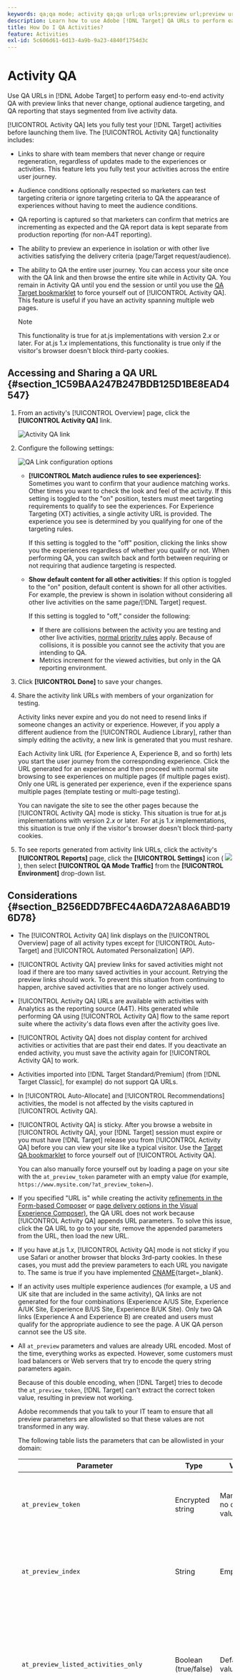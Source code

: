 ```yaml
---
keywords: qa;qa mode; activity qa;qa url;qa urls;preview url;preview urls
description: Learn how to use Adobe [!DNL Target] QA URLs to perform easy end-to-end activity QA with preview links that never change, optional audience targeting, and QA reporting that stays segmented from live activity data.
title: How Do I QA Activities?
feature: Activities
exl-id: 5c606d61-6d13-4a9b-9a23-4840f1754d3c
---
```

# Activity QA 

Use QA URLs in [!DNL Adobe Target] to perform easy end-to-end activity QA with preview links that never change, optional audience targeting, and QA reporting that stays segmented from live activity data.

[!UICONTROL Activity QA] lets you fully test your [!DNL Target] activities before launching them live. The [!UICONTROL Activity QA] functionality includes:

* Links to share with team members that never change or require regeneration, regardless of updates made to the experiences or activities. This feature lets you fully test your activities across the entire user journey.
* Audience conditions optionally respected so marketers can test targeting criteria or ignore targeting criteria to QA the appearance of experiences without having to meet the audience conditions. 
* QA reporting is captured so that marketers can confirm that metrics are incrementing as expected and the QA report data is kept separate from production reporting (for non-A4T reporting). 
* The ability to preview an experience in isolation or with other live activities satisfying the delivery criteria (page/Target request/audience). 
* The ability to QA the entire user journey. You can access your site once with the QA link and then browse the entire site while in Activity QA. You remain in Activity QA until you end the session or until you use the [QA Target bookmarklet](/help/main/c-activities/c-activity-qa/activity-qa-bookmark.md#concept_A8A3551A4B5342079AFEED5ECF93E879) to force yourself out of [!UICONTROL Activity QA]. This feature is useful if you have an activity spanning multiple web pages.

  >[!NOTE]
  >
  >This functionality is true for at.js implementations with version 2.*x* or later. For at.js 1.*x* implementations, this functionality is true only if the visitor's browser doesn't block third-party cookies.

## Accessing and Sharing a QA URL {#section_1C59BAA247B247BDB125D1BE8EAD4547}

1. From an activity's [!UICONTROL Overview] page, click the **[!UICONTROL Activity QA]** link.

   ![Activity QA link](assets/qa_link.png)

1. Configure the following settings:

   ![QA Link configuration options](assets/qa_link_config.png)

    * **[!UICONTROL Match audience rules to see experiences]:** Sometimes you want to confirm that your audience matching works. Other times you want to check the look and feel of the activity. If this setting is toggled to the "on" position, testers must meet targeting requirements to qualify to see the experiences. For Experience Targeting (XT) activities, a single activity URL is provided. The experience you see is determined by you qualifying for one of the targeting rules.

      If this setting is toggled to the "off" position, clicking the links show you the experiences regardless of whether you qualify or not. When performing QA, you can switch back and forth between requiring or not requiring that audience targeting is respected. 
    
    * **Show default content for all other activities:** If this option is toggled to the "on" position, default content is shown for all other activities. For example, the preview is shown in isolation without considering all other live activities on the same page/[!DNL Target] request.

      If this setting is toggled to "off," consider the following:

        * If there are collisions between the activity you are testing and other live activities, [normal priority rules](/help/main/c-activities/priority.md#concept_1780C11FEA57440499F0047DD6900E0F) apply. Because of collisions, it is possible you cannot see the activity that you are intending to QA. 
        * Metrics increment for the viewed activities, but only in the QA reporting environment.

1. Click **[!UICONTROL Done]** to save your changes. 
1. Share the activity link URLs with members of your organization for testing.

   Activity links never expire and you do not need to resend links if someone changes an activity or experience. However, if you apply a different audience from the [!UICONTROL Audience Library], rather than simply editing the activity, a new link is generated that you must reshare.

   Each Activity link URL (for Experience A, Experience B, and so forth) lets you start the user journey from the corresponding experience. Click the URL generated for an experience and then proceed with normal site browsing to see experiences on multiple pages (if multiple pages exist). Only one URL is generated per experience, even if the experience spans multiple pages (template testing or multi-page testing). 
   
   You can navigate the site to see the other pages because the [!UICONTROL Activity QA] mode is sticky. This situation is true for at.js implementations with version 2.*x* or later. For at.js 1.*x* implementations, this situation is true only if the visitor's browser doesn't block third-party cookies.

1. To see reports generated from activity link URLs, click the activity's **[!UICONTROL Reports]** page, click the **[!UICONTROL Settings]** icon (  ![](assets/icon_gear.png) ), then select **[!UICONTROL QA Mode Traffic]** from the **[!UICONTROL Environment]** drop-down list.

## Considerations {#section_B256EDD7BFEC4A6DA72A8A6ABD196D78}

* The [!UICONTROL Activity QA] link displays on the [!UICONTROL Overview] page of all activity types except for [!UICONTROL Auto-Target] and [!UICONTROL Automated Personalization] (AP).
* [!UICONTROL Activity QA] preview links for saved activities might not load if there are too many saved activities in your account. Retrying the preview links should work. To prevent this situation from continuing to happen, archive saved activities that are no longer actively used.
* [!UICONTROL Activity QA] URLs are available with activities with Analytics as the reporting source (A4T). Hits generated while performing QA using [!UICONTROL Activity QA] flow to the same report suite where the activity's data flows even after the activity goes live. 
* [!UICONTROL Activity QA] does not display content for archived activities or activities that are past their end dates. If you deactivate an ended activity, you must save the activity again for [!UICONTROL Activity QA] to work. 
* Activities imported into [!DNL Target Standard/Premium] (from [!DNL Target Classic], for example) do not support QA URLs. 
* In [!UICONTROL Auto-Allocate] and [!UICONTROL Recommendations] activities, the model is not affected by the visits captured in [!UICONTROL Activity QA]. 
* [!UICONTROL Activity QA] is sticky. After you browse a website in [!UICONTROL Activity QA], your [!DNL Target] session must expire or you must have [!DNL Target] release you from [!UICONTROL Activity QA] before you can view your site like a typical visitor. Use the [Target QA bookmarklet](/help/main/c-activities/c-activity-qa/activity-qa-bookmark.md#concept_A8A3551A4B5342079AFEED5ECF93E879) to force yourself out of [!UICONTROL Activity QA].

  You can also manually force yourself out by loading a page on your site with the `at_preview_token` parameter with an empty value (for example, `https://www.mysite.com/?at_preview_token=`). 

* If you specified "URL is" while creating the activity [refinements in the Form-based Composer](/help/main/c-experiences/form-experience-composer.md#task_FAC842A6535045B68B4C1AD3E657E56E) or [page delivery options in the Visual Experience Composer)](/help/main/c-experiences/c-visual-experience-composer/viztarget-options.md#reference_3BD1BEEAFA584A749ED2D08F14732E81), the QA URL does not work because [!UICONTROL Activity QA] appends URL parameters. To solve this issue, click the QA URL to go to your site, remove the appended parameters from the URL, then load the new URL.
* If you have at.js 1.*x*, [!UICONTROL Activity QA] mode is not sticky if you use Safari or another browser that blocks 3rd-party cookies. In these cases, you must add the preview parameters to each URL you navigate to. The same is true if you have implemented [CNAME](https://developer.adobe.com/target/before-implement/implement-cname-support-in-target/){target=_blank}.
* If an activity uses multiple experience audiences (for example, a US and UK site that are included in the same activity), QA links are not generated for the four combinations (Experience A/US Site, Experience A/UK Site, Experience B/US Site, Experience B/UK Site). Only two QA links (Experience A and Experience B) are created and users must qualify for the appropriate audience to see the page. A UK QA person cannot see the US site. 
* All `at_preview` parameters and values are already URL encoded. Most of the time, everything works as expected. However, some customers must load balancers or Web servers that try to encode the query string parameters again.

  Because of this double encoding, when [!DNL Target] tries to decode the `at_preview_token`, [!DNL Target] can't extract the correct token value, resulting in preview not working.

  Adobe recommends that you talk to your IT team to ensure that all preview parameters are allowlisted so that these values are not transformed in any way.

  The following table lists the parameters that can be allowlisted in your domain:

  | Parameter | Type | Value | Description |
  |--- |--- |--- |--- |
  |`at_preview_token`|Encrypted string|Mandatory; no default value|An encrypted entity that contains the list of campaigns IDs that are can be executed in QA mode.|
  |`at_preview_index`|String|Empty|Format of the parameter is `<campaignIndex>` or `<campaignIndex>_< experienceIndex>`<br>Both indexes start with 1.|
  |`at_preview_listed_activities_only`|Boolean (true/false)|Default value: false|If "true," all campaigns specified in the `at_preview_index` parameters are processed.<br>If "false," all the campaigns from the page are processed, even if they were not specified in the preview token.|
  |`at_preview_evaluate_as_true_audience_ids`|String|Empty|Underscore-separated ("_") list of segmentId-s that should always (at targeting and reporting level) be evaluated as "true" in the scope of the [!DNL Target] request.|
  |`_AT_Debug`|String|Window or console|Console logging or new window.|
  |`adobe_mc_ref`|||Passes the referring URL of the default page to the new page. When used with `AppMeasurement.js` version 2.1 (or later), [!DNL Adobe Analytics] uses this parameter value as the referring URL on the new page.|
  |`adobe_mc_sdid`|||Passes the [!DNL Supplemental Data Id] (SDID) and [!DNL Experience Cloud Org Id] from the default page to the new page. Passing these IDs allow [!UICONTROL Analytics for Target] (A4T) to "stitch" together the [!DNL Target] request on the default page with the [!DNL Analytics] request on the new page.|

* The [!UICONTROL Target QA Mode] UI shows only the first URL of an experience in a multi-page activity. The assumption is that you are creating a journey test and you move from URL1 to URL2. However, if you want to go to URL2 independently, copy all the URL parameters provided against URL1 and apply them to URL2 after placing a "?" just like you see in URL1.
* Activity QA preview links for saved activities might not load if there are too many saved activities in your account. Retry the preview links. Archive saved activities that are no longer actively used to prevent this issue from continuing to happen.

## Target JavaScript library [!UICONTROL QA Mode] compatibility {#compatibility}

[!DNL Target] supports the following JavaScript libraries:

* [at.js 1.x](https://developer.adobe.com/target/implement/client-side/atjs/how-atjs-works/how-atjs-works/)
* [at.js 2.x](https://developer.adobe.com/target/implement/client-side/atjs/how-atjs-works/how-atjs-works/)
* [Adobe Experience Platform Web SDK](https://developer.adobe.com/target/implement/client-side/aep-web-sdk/)

The following table lists the various activity types and indicates whether [!UICONTROL Activity QA] mode is supported for each library:

|Activity type|at.js 1.x|at.js 2.x|Platform Web SDK|
| --- | --- | --- | --- |
|[!UICONTROL A/B Test]|Yes|Yes|Yes|
|[!UICONTROL Auto-Allocate]|Yes|Yes|Yes|
|[!UICONTROL Auto-Target]|No|No|No|
|[!UICONTROL Automated Personalization] (AP)|No|No|No|
|[!UICONTROL Experience Targeting] (XT)|Yes|Yes|Yes|
|[!UICONTROL Multivariate Test] (MVT)|Yes|Yes|Yes|
|[!UICONTROL Recommendations]|Yes|Yes|Yes|

## Preview URLs {#preview}

Experience preview URLs can be generated for all [!DNL Target] activity types. Preview URLs let you see experience content directly on your site before the activity is live for preview and QA purposes. Experience preview URLs bypass targeting to force viewing of a particular experience. 

For information about how preview URLs function with [!UICONTROL Automated Personalization] (AP) activities, see [Preview Automated Personalization activities with experience preview URLs](/help/main/c-activities/t-automated-personalization/experience-preview.md).

To access and share a preview URL, from an activity's **[!UICONTROL Overview]** page, click the **[!UICONTROL Activity QA]** link.

>[!NOTE]
>
>The [!UICONTROL Activity QA] link and the preview URL are the same for all activities other than [!DNL Target] AP activities.

The following table lists the various activity types and indicates whether the preview URLs feature is supported for each library or API:

|Activity type|at.js 1.x|at.js 2.x|Platform Web SDK|
| --- | --- | --- | --- |
|[!UICONTROL A/B Test]|Yes|Yes|Yes|
|[!UICONTROL Auto-Allocate]|Yes|Yes|Yes|
|[!UICONTROL Auto-Target]|Yes|Yes|Yes|
|[!UICONTROL Automated Personalization] (AP)|Yes|Yes|Yes|
|[!UICONTROL Experience Targeting] (XT)|Yes|Yes|Yes|
|[!UICONTROL Multivariate Test] (MVT)|Yes|Yes|Yes|
|[!UICONTROL Recommendations]|Yes|Yes|Yes|

